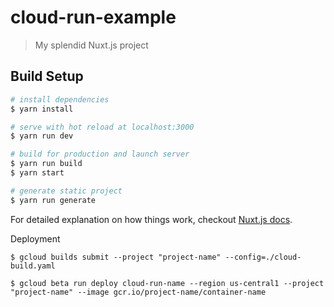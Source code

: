 # cloud-run-example

> My splendid Nuxt.js project

## Build Setup

```bash
# install dependencies
$ yarn install

# serve with hot reload at localhost:3000
$ yarn run dev

# build for production and launch server
$ yarn run build
$ yarn start

# generate static project
$ yarn run generate
```

For detailed explanation on how things work, checkout [Nuxt.js docs](https://nuxtjs.org).

Deployment

```
$ gcloud builds submit --project "project-name" --config=./cloud-build.yaml

$ gcloud beta run deploy cloud-run-name --region us-central1 --project "project-name" --image gcr.io/project-name/container-name
```
